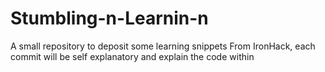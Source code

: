 # Stumbling-n-Learnin-n
A small repository to deposit some learning snippets From IronHack, each commit will be self explanatory and explain the code within
